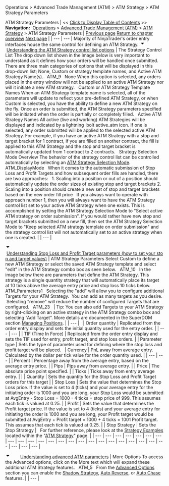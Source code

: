 ﻿
Operations > Advanced Trade Management (ATM) > ATM Strategy > ATM Strategy Parameters

 ATM Strategy Parameters
| << [Click to Display Table of Contents](atm_strategy_parameters.md) >> **Navigation:**     [Operations](operations-1.md) > [Advanced Trade Management (ATM)](advanced_trade_management_atm-1.md) > [ATM Strategy](atm_strategy-1.md) >  ATM Strategy Parameters | [Previous page](atm_strategy-1.md) [Return to chapter overview](atm_strategy-1.md) [Next page](atm_strategy_selection_mode-1.md) |
| --- | --- |
Majority of NinjaTrader's order entry interfaces house the same control for defining an ATM Strategy.
![tog_minus](tog_minus-1.gif)        [Understanding the ATM Strategy control list options](javascript:HMToggle('toggle','UnderstandingTheAtmStrategyControlListOptions','UnderstandingTheAtmStrategyControlListOptions_ICON'))
| The Strategy Control List The drop down list shown in the image below is very important to understand as it defines how your orders will be handled once submitted. There are three main categories of options that will be displayed in this drop-down list; None, Custom or strategy template names, and Active ATM Strategy Name(s).   ATM_9   None When this option is selected, any orders placed in the entry window will not be applied to an active ATM Strategy nor will it initiate a new ATM strategy.   Custom or ATM Strategy Template Names When an ATM Strategy template name is selected, all of the parameters will update to reflect your pre-defined ATM Strategy, or when Custom is selected, you have the ability to define a new ATM Strategy on the fly. Once an order is submitted, the ATM Strategy parameters specified will be initiated when the order is partially or completely filled.   Active ATM Strategy Names All active (live and working) ATM Strategies will be displayed and indicated by a lightning  bolt active_atm icon. If one is selected, any order submitted will be applied to the selected active ATM Strategy. For example, if you have an active ATM Strategy with a stop and target bracket for 1 contract, if you are filled on another contract, the fill is applied to this ATM Strategy and the stop and target bracket is automatically updated from 1 contract to 2 contracts.   Strategy Selection Mode Overview The behavior of the strategy control list can be controlled automatically by selecting an [ATM Strategy Selection Mode](atm_strategy_selection_mode-1.md).   ATM_DisplayMode   When it comes to the automatic submission of Stop Loss and Profit Targets and how subsequent order fills are handled, there are two approaches:   1. Scaling into a position or out of a position should automatically update the order sizes of existing stop and target brackets 2. Scaling into a position should create a new set of stop and target brackets based on the new order fill price   If you always want to operate with approach number 1, then you will always want to have the ATM Strategy control list set to your active ATM Strategy when one exists. This is accomplished by setting the ATM Strategy Selection Mode to "Select active ATM strategy on order submission". If you would rather have new stop and target brackets submitted on a new fill, then set the ATM Strategy Selection Mode to "Keep selected ATM strategy template on order submission" and the strategy control list will not automatically set to an active strategy when one is created. |
| --- |

![tog_minus](tog_minus-1.gif)        [Understanding Stop Loss and Profit Target parameters (how to set your stop and target values)](javascript:HMToggle('toggle','UnderstandingStopLossAndProfitTargetParametershowToSetYourStopAndTargetValues','UnderstandingStopLossAndProfitTargetParametershowToSetYourStopAndTargetValues_ICON'))
| ATM Strategy Parameters Select Custom to define a new ATM Strategy or select the saved ATM Strategy template and select "edit" in the ATM Strategy combo box as seen below.   ATM_10   In the image below there are parameters that define the ATM Strategy. This strategy is a single quantity strategy that will automatically place its target at 10 ticks above the average entry price and stop loss 10 ticks below.   ATM_Parameters1   Selecting the "add" will allow you to configure additional Targets for your ATM Strategy.  You can add as many targets as you desire.  Selecting "remove" will reduce the number of configured Targets that are configured.   ATM_23     | Tip: You can also add Targets to your ATM Strategy by right-clicking on an active strategy in the ATM Strategy combo box and selecting “Add Target”. More details are documented in the SuperDOM section [Managing Positions](managing_positions_superdom-1.md). | | --- |        | Order quantity | Replicated from the order entry display and sets the initial quantity used for the entry order. | | --- | --- | | TIF (Time In Force) | Replicated from the order entry display and sets the TIF used for entry, profit target, and stop loss orders. | | Parameter type | Sets the type of parameter used for defining where the stop loss and profit target will be placed.      | Currency | PnL away from average entry. Calculated by the dollar per tick value for the order quantity used. | | --- | --- | | Percent | Percentage away from the average entry, based on the average entry price. | | Pips | Pips away from average entry. | | Price | The absolute price point specified. | | Ticks | Ticks away from entry average entry. | | | Quantity | Sets the quantity for the Stop Loss and Profit Target orders for this target | | Stop Loss | Sets the value that determines the Stop Loss price. If the value is set to 4 (ticks) and your average entry for the initiating order is 1000 and you are long, your Stop Loss would be submitted at AvgEntry - Stop Loss = 1000 - 4 ticks = stop price of 999. This assumes each tick is valued at 0.25. | | Profit | Sets the value that determines the Profit target price. If the value is set to 4 (ticks) and your average entry for initiating the order is 1000 and you are long, your Profit target would be submitted at AvgEntry + Profit target = 1000 + 4 ticks = 1001 Profit target. This assumes that each tick is valued at 0.25. | | Stop Strategy | Sets the Stop Strategy |      For further reference, please look at the [Strategy Examples](tutorial_atm_strategy_example_-1.md) located within the "[ATM Strategy](atm_strategy-1.md)" page. |
| --- | --- | --- | --- | --- | --- | --- | --- | --- | --- | --- | --- | --- | --- | --- | --- | --- | --- | --- | --- | --- | --- | --- | --- | --- | --- |

![tog_minus](tog_minus-1.gif)        [Understanding advanced ATM parameters](javascript:HMToggle('toggle','UnderstandingAdvancedAtmParameters','UnderstandingAdvancedAtmParameters_ICON'))
| More Options To access the Advanced options, click on the More text which will expand these additional ATM Strategy features.   ATM_5   From the [Advanced Options](advanced_options-1.md) section you can enable the [Shadow Strategy](shadow_strategy-1.md), [Auto Reverse](auto_reverse-1.md), or [Auto Chase](auto_chase-1.md) features. |
| --- |
